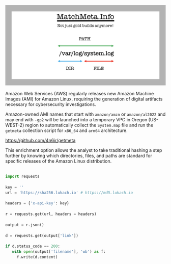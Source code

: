![MatchMeta.Info](MMI.PNG)

Amazon Web Services (AWS) regularly releases new Amazon Machine Images (AMI) for Amazon Linux, requiring the generation of digital artifacts necessary for cybersecurity investigations. 

Amazon-owned AMI names that start with ```amazon/amzn``` or ```amazon/al2022``` and may end with ```-gp2``` will be launched into a temporary VPC in Oregon (US-WEST-2) region to automatically collect the ```System.map``` file and run the ```getmeta``` collection script for ```x86_64``` and ```arm64``` architecture.

https://github.com/4n6ir/getmeta

This enrichment option allows the analyst to take traditional hashing a step further by knowing which directories, files, and paths are standard for specific releases of the Amazon Linux distribution.

```python

import requests

key = ''
url = 'https://sha256.lukach.io' # https://md5.lukach.io

headers = {'x-api-key': key}

r = requests.get(url, headers = headers)

output = r.json()

d = requests.get(output['link'])

if d.status_code == 200:
   with open(output['filename'], 'wb') as f:
     f.write(d.content)

```

